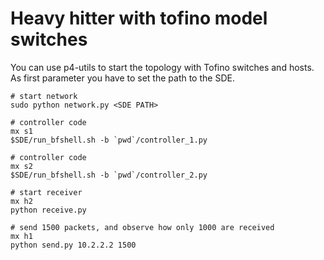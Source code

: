 # Heavy hitter with tofino model switches

You can use p4-utils to start the topology with Tofino switches and hosts. As 
first parameter you have to set the path to the SDE.

```
# start network
sudo python network.py <SDE PATH>

# controller code
mx s1 
$SDE/run_bfshell.sh -b `pwd`/controller_1.py

# controller code
mx s2
$SDE/run_bfshell.sh -b `pwd`/controller_2.py

# start receiver
mx h2
python receive.py

# send 1500 packets, and observe how only 1000 are received
mx h1 
python send.py 10.2.2.2 1500
```

